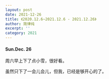 ```yaml
---
layout: post
date: 2021-12-26
title: 《2020.12.6~2021.12.6 - 2021.12.26》
author: 简律纯
excerpt: ''
category: 2021
---
```

#### Sun.Dec. 26

周六早上下了点小雪，很好看。

虽然只下了一会儿会儿，但我，已经是够开心的了。
